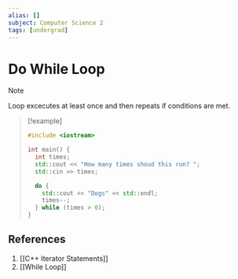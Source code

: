 ```yaml
---
alias: []
subject: Computer Science 2
tags: [undergrad]
---
```

# Do While Loop

> [!note]
> Loop excecutes at least once and then repeats if conditions are met.

> [!example]
> ```cpp
> #include <iostream>
> 
> int main() {
>   int times;
>   std::cout << "How many times shoud this run? ";
>   std::cin >> times;
> 
>   do {
>     std::cout << "Dogs" << std::endl;
>     times--;
>   } while (times > 0);
> }
> 

## References
1. [[C++ Iterator Statements]]
2. [[While Loop]]